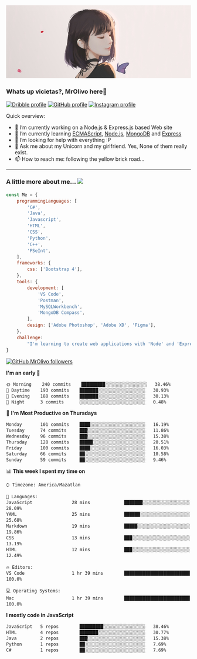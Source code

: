 ![Imagen](https://github.com/MrOlivo/MrOlivo/blob/master/wKRBQKa-crop-min.jpg)

### Whats up vicietas?, MrOlivo here👋

[<img src="https://cdn.jsdelivr.net/npm/simple-icons@v3/icons/dribbble.svg" alt="Dribble profile" width="24px"/>][dribble]
[<img src="https://cdn.jsdelivr.net/npm/simple-icons@v3/icons/github.svg" alt="GitHub profile" width="24px"/>][github]
[<img src="https://cdn.jsdelivr.net/npm/simple-icons@v3/icons/instagram.svg" alt="Instagram profile" width="24px"/>][instagram]

[dribble]: https://dribbble.com/Lenneth
[github]: https://github.com/MrOlivo
[instagram]: https://instagram.com/xconnect_

Quick overview:

- 🔭 I’m currently working on a Node.js & Express.js based Web site
- 🌱 I’m currently learning [ECMAScript](https://www.ecma-international.org/publications/standards/Ecma-262.htm), [Node.js](https://nodejs.org/), [MongoDB](https://www.mongodb.com/es) and [Express](https://www.express.com/)
- 🤔 I’m looking for help with everything :P
- 💬 Ask me about my Unicorn and my girlfriend. Yes, None of them really exist.
- 📫 How to reach me: following the yellow brick road...

<hr>

### A little more about me... <img src="https://media.giphy.com/media/VgCDAzcKvsR6OM0uWg/giphy.gif" width="50">

```javascript
const Me = {
    programmingLanguages: [
        'C#',
        'Java',
        'Javascript',
        'HTML',
        'CSS',
        'Python',
        'C++',
        'PSeInt',
    ],
    frameworks: {
        css: ['Bootstrap 4'],
    },
    tools: {
        development: [
            'VS Code',
            'Postman',
            'MySQLWorkbench',
            'MongoDB Compass',
        ],
        design: ['Adobe Photoshop', 'Adobe XD', 'Figma'],
    },
    challenge:
        "I'm learning to create web applications with 'Node' and 'Express",
}

```
[![GitHub MrOlivo followers](https://img.shields.io/github/followers/MrOlivo?label=followers&style=for-the-badge&logo=github)](https://github.com/MrOlivo)

<!--START_SECTION:waka-->
**I'm an early 🐤** 

```text
🌞 Morning    240 commits    █████████░░░░░░░░░░░░░░░░   38.46% 
🌆 Daytime    193 commits    ███████░░░░░░░░░░░░░░░░░░   30.93% 
🌃 Evening    188 commits    ███████░░░░░░░░░░░░░░░░░░   30.13% 
🌙 Night      3 commits      ░░░░░░░░░░░░░░░░░░░░░░░░░   0.48%

```
📅 **I'm Most Productive on Thursdays** 

```text
Monday       101 commits    ████░░░░░░░░░░░░░░░░░░░░░   16.19% 
Tuesday      74 commits     ███░░░░░░░░░░░░░░░░░░░░░░   11.86% 
Wednesday    96 commits     ███░░░░░░░░░░░░░░░░░░░░░░   15.38% 
Thursday     128 commits    █████░░░░░░░░░░░░░░░░░░░░   20.51% 
Friday       100 commits    ████░░░░░░░░░░░░░░░░░░░░░   16.03% 
Saturday     66 commits     ██░░░░░░░░░░░░░░░░░░░░░░░   10.58% 
Sunday       59 commits     ██░░░░░░░░░░░░░░░░░░░░░░░   9.46%

```


📊 **This week I spent my time on** 

```text
⌚︎ Timezone: America/Mazatlan

💬 Languages: 
JavaScript               28 mins             ███████░░░░░░░░░░░░░░░░░░   28.09% 
YAML                     25 mins             ██████░░░░░░░░░░░░░░░░░░░   25.68% 
Markdown                 19 mins             █████░░░░░░░░░░░░░░░░░░░░   19.86% 
CSS                      13 mins             ███░░░░░░░░░░░░░░░░░░░░░░   13.19% 
HTML                     12 mins             ███░░░░░░░░░░░░░░░░░░░░░░   12.49%

🔥 Editors: 
VS Code                  1 hr 39 mins        █████████████████████████   100.0%

💻 Operating Systems: 
Mac                      1 hr 39 mins        █████████████████████████   100.0%

```

**I mostly code in JavaScript** 

```text
JavaScript   5 repos        █████████░░░░░░░░░░░░░░░░   38.46% 
HTML         4 repos        ███████░░░░░░░░░░░░░░░░░░   30.77% 
Java         2 repos        ███░░░░░░░░░░░░░░░░░░░░░░   15.38% 
Python       1 repos        ██░░░░░░░░░░░░░░░░░░░░░░░   7.69% 
C#           1 repos        ██░░░░░░░░░░░░░░░░░░░░░░░   7.69%

```



<!--END_SECTION:waka-->
